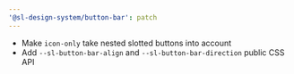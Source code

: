 ```yaml
---
'@sl-design-system/button-bar': patch
---
```


- Make `icon-only` take nested slotted buttons into account
- Add `--sl-button-bar-align` and `--sl-button-bar-direction` public CSS API